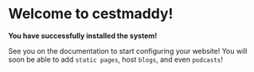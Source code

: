 # Welcome to cestmaddy!

**You have successfully installed the system!**


See you on the documentation to start configuring your website! You will soon be able to add `static pages`, host `blogs`, and even `podcasts`!